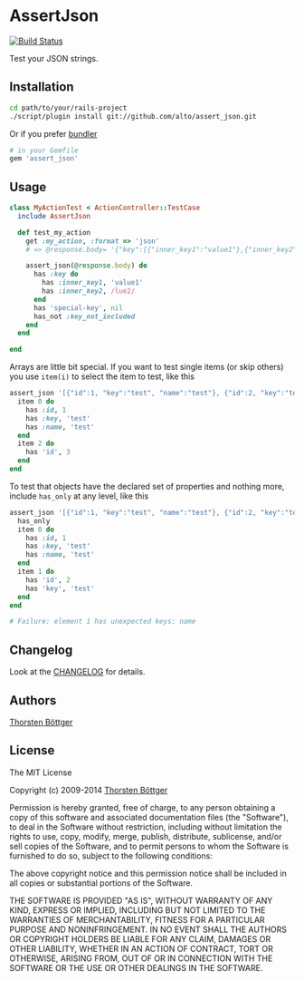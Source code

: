 # AssertJson #

[![Build Status](https://travis-ci.org/alto/assert_json.svg?branch=master)](https://travis-ci.org/alto/assert_json)

Test your JSON strings.

## Installation ##

```sh
cd path/to/your/rails-project
./script/plugin install git://github.com/alto/assert_json.git
```

Or if you prefer [bundler](http://getbundler.com)

```sh
# in your Gemfile
gem 'assert_json'
```


## Usage ##

```ruby
class MyActionTest < ActionController::TestCase
  include AssertJson

  def test_my_action
    get :my_action, :format => 'json'
    # => @response.body= '{"key":[{"inner_key1":"value1"},{"inner_key2":"value2"}, {'special-key': null}]}'

    assert_json(@response.body) do
      has :key do
        has :inner_key1, 'value1'
        has :inner_key2, /lue2/
      end
      has 'special-key', nil
      has_not :key_not_included
    end
  end

end
```

Arrays are little bit special. If you want to test single items (or skip others) you
use `item(i)` to select the item to test, like this

```ruby
assert_json '[{"id":1, "key":"test", "name":"test"}, {"id":2, "key":"test", "name":"test"}, {"id":3, "key":"test", "name":"test"}]' do
  item 0 do
    has :id, 1
    has :key, 'test'
    has :name, 'test'
  end
  item 2 do
    has 'id', 3
  end
end
```

To test that objects have the declared set of properties and nothing more,
include `has_only` at any level, like this

```ruby
assert_json '[{"id":1, "key":"test", "name":"test"}, {"id":2, "key":"test", "name":"test"}, {"id":3, "key":"test", "name":"test"}]' do
  has_only
  item 0 do
    has :id, 1
    has :key, 'test'
    has :name, 'test'
  end
  item 1 do
    has 'id', 2
    has 'key', 'test'
  end
end

# Failure: element 1 has unexpected keys: name
```


## Changelog ##

Look at the [CHANGELOG](https://github.com/alto/assert_json/blob/master/CHANGELOG.md) for details.

## Authors ##

[Thorsten Böttger](http://github.com/alto)


## License ##

The MIT License

Copyright (c) 2009-2014 [Thorsten Böttger](http://mt7.de/)

Permission is hereby granted, free of charge, to any person obtaining a copy
of this software and associated documentation files (the "Software"), to deal
in the Software without restriction, including without limitation the rights
to use, copy, modify, merge, publish, distribute, sublicense, and/or sell
copies of the Software, and to permit persons to whom the Software is
furnished to do so, subject to the following conditions:

The above copyright notice and this permission notice shall be included in
all copies or substantial portions of the Software.

THE SOFTWARE IS PROVIDED "AS IS", WITHOUT WARRANTY OF ANY KIND, EXPRESS OR
IMPLIED, INCLUDING BUT NOT LIMITED TO THE WARRANTIES OF MERCHANTABILITY,
FITNESS FOR A PARTICULAR PURPOSE AND NONINFRINGEMENT. IN NO EVENT SHALL THE
AUTHORS OR COPYRIGHT HOLDERS BE LIABLE FOR ANY CLAIM, DAMAGES OR OTHER
LIABILITY, WHETHER IN AN ACTION OF CONTRACT, TORT OR OTHERWISE, ARISING FROM,
OUT OF OR IN CONNECTION WITH THE SOFTWARE OR THE USE OR OTHER DEALINGS IN
THE SOFTWARE.
